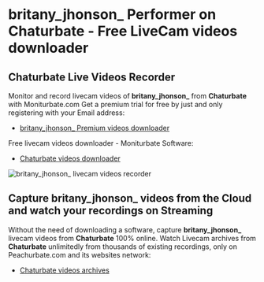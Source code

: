 # britany_jhonson_ Performer on Chaturbate - Free LiveCam videos downloader

## Chaturbate Live Videos Recorder

Monitor and record livecam videos of **britany_jhonson_** from **Chaturbate** with Moniturbate.com
Get a premium trial for free by just and only registering with your Email address:
* [britany_jhonson_ Premium videos downloader](https://moniturbate.com/request-demo-licence-key.html)

Free livecam videos downloader - Moniturbate Software:
* [Chaturbate videos downloader](https://moniturbate.com/moniturbate-download-software.html)

![britany_jhonson_ livecam videos recorder](https://peachurnet.com/templates/moniturbate-software.png)


## Capture britany_jhonson_ videos from the Cloud and watch your recordings on Streaming

Without the need of downloading a software, capture **britany_jhonson_** livecam videos from **Chaturbate** 100% online.
Watch Livecam archives from **Chaturbate** unlimitedly from thousands of existing recordings, only on Peachurbate.com and its websites network:
* [Chaturbate videos archives](https://peachurnet.com/)